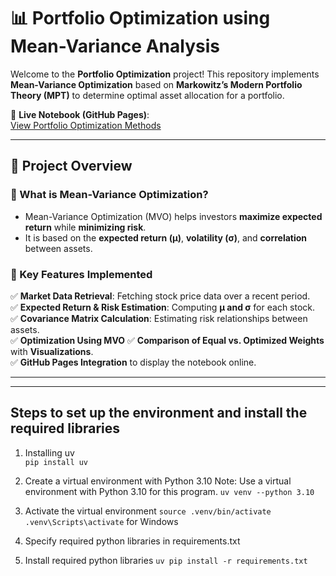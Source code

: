 # 📊 Portfolio Optimization using Mean-Variance Analysis

Welcome to the **Portfolio Optimization** project! This repository implements **Mean-Variance Optimization** based on **Markowitz’s Modern Portfolio Theory (MPT)** to determine optimal asset allocation for a portfolio.

🔗 **Live Notebook (GitHub Pages)**:  
 [View Portfolio Optimization Methods](https://armanddevacc.github.io/portfolio-optimization/portfolio-optimization-methods.html)

---

## 📌 Project Overview

### **🔹 What is Mean-Variance Optimization?**
- Mean-Variance Optimization (MVO) helps investors **maximize expected return** while **minimizing risk**.
- It is based on the **expected return (μ)**, **volatility (σ)**, and **correlation** between assets.

### **🔹 Key Features Implemented**
✅ **Market Data Retrieval**: Fetching stock price data over a recent period.  
✅ **Expected Return & Risk Estimation**: Computing **μ and σ** for each stock.  
✅ **Covariance Matrix Calculation**: Estimating risk relationships between assets.  
✅ **Optimization Using MVO**
✅ **Comparison of Equal vs. Optimized Weights** with **Visualizations**.  
✅ **GitHub Pages Integration** to display the notebook online.  

---

---

## Steps to set up the environment and install the required libraries
1. Installing uv                            
    `pip install uv`

2. Create a virtual environment with Python 3.10 
    Note: Use a virtual environment with Python 3.10 for this program.
    `uv venv --python 3.10`

3. Activate the virtual environment
    `source .venv/bin/activate`
    `.venv\Scripts\activate` for Windows

4. Specify required python libraries in requirements.txt

5. Install required python libraries 
    `uv pip install -r requirements.txt`


